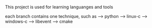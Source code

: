 This project is used for learning languanges and tools

each branch contains one technique, such as
    --> python
    --> linux-c
    --> windows-c
    --> libevent
    --> cmake
